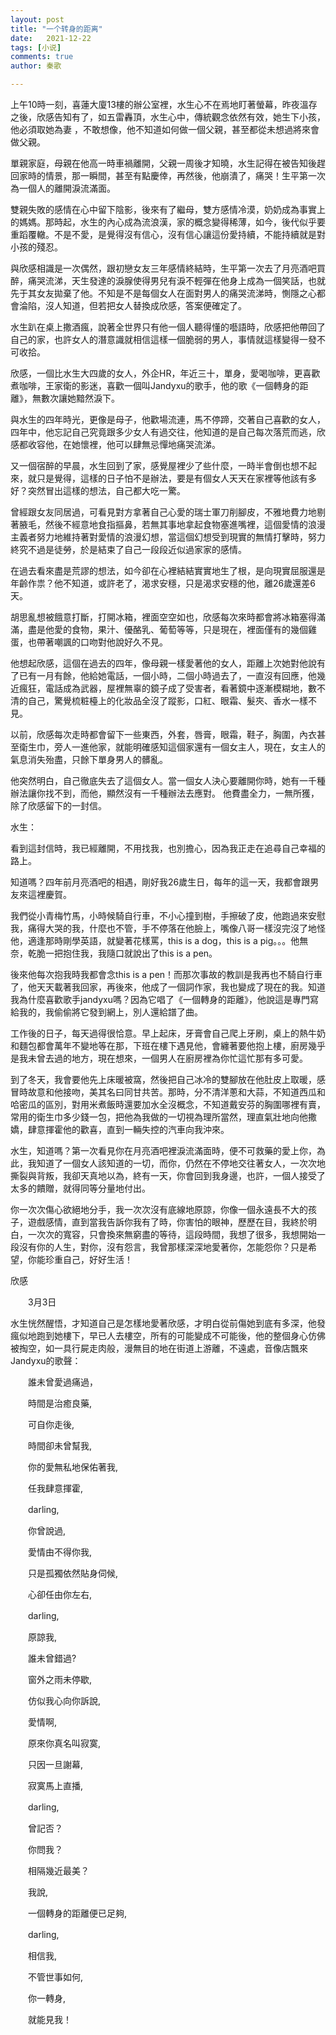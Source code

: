 ```yaml
---
layout: post
title: "一个转身的距离"
date:   2021-12-22
tags: [小说]
comments: true
author: 秦歌

---
```


上午10時一刻，喜蓮大廈13樓的辦公室裡，水生心不在焉地盯著螢幕，昨夜溫存之後，欣感告知有了，如五雷轟頂，水生心中，傳統觀念依然有效，她生下小孩，他必須取她為妻 ，不敢想像，他不知道如何做一個父親，甚至都從未想過將來會做父親。

單親家庭，母親在他高一時車禍離開，父親一周後才知曉，水生記得在被告知後趕回家時的情景，那一瞬間，甚至有點慶倖，再然後，他崩潰了，痛哭！生平第一次為一個人的離開淚流滿面。

雙親失敗的感情在心中留下陰影，後來有了繼母，雙方感情冷漠，奶奶成為事實上的媽媽。那時起，水生的內心成為流浪漢，家的概念變得稀薄，如今，後代似乎要重蹈覆轍。不是不愛，是覺得沒有信心，沒有信心讓這份愛持續，不能持續就是對小孩的殘忍。 

與欣感相識是一次偶然，跟初戀女友三年感情終結時，生平第一次去了月亮酒吧買醉，痛哭流涕，天生發達的淚腺使得男兒有淚不輕彈在他身上成為一個笑話，也就先于其女友拋棄了他。不知是不是每個女人在面對男人的痛哭流涕時，惻隱之心都會淪陷，沒人知道，但若把女人替換成欣感，答案便確定了。

水生趴在桌上撒酒瘋，說著全世界只有他一個人聽得懂的囈語時，欣感把他帶回了自己的家，也許女人的潛意識就相信這樣一個脆弱的男人，事情就這樣變得一發不可收拾。 

欣感，一個比水生大四歲的女人，外企HR，年近三十，單身，愛喝咖啡，更喜歡煮咖啡，王家衛的影迷，喜歡一個叫Jandyxu的歌手，他的歌《一個轉身的距離》，無數次讓她黯然淚下。 

與水生的四年時光，更像是母子，他歡場流連，馬不停蹄，交著自己喜歡的女人，四年中，他忘記自己究竟跟多少女人有過交往，他知道的是自己每次落荒而逃，欣感都收容他，在她懷裡，他可以肆無忌憚地痛哭流涕。 

又一個宿醉的早晨，水生回到了家，感覺屋裡少了些什麼，一時半會倒也想不起來，就只是覺得，這樣的日子怕不是辦法，要是有個女人天天在家裡等他該有多好？突然冒出這樣的想法，自己都大吃一驚。

曾經跟女友同居過，可看見對方拿著自己心愛的瑞士軍刀削腳皮，不雅地費力地剔著腋毛，然後不經意地食指摳鼻，若無其事地拿起食物塞進嘴裡，這個愛情的浪漫主義者努力地維持著對愛情的浪漫幻想，當這個幻想受到現實的無情打擊時，努力終究不過是徒勞，於是結束了自己一段段近似過家家的感情。

在過去看來盡是荒謬的想法，如今卻在心裡結結實實地生了根，是向現實屈服還是年齡作祟？他不知道，或許老了，渴求安穩，只是渴求安穩的他，離26歲還差6天。

胡思亂想被餓意打斷，打開冰箱，裡面空空如也，欣感每次來時都會將冰箱塞得滿滿，盡是他愛的食物，果汁、優酪乳、葡萄等等，只是現在，裡面僅有的幾個雞蛋，也帶著嘲諷的口吻對他說好久不見。

他想起欣感，這個在過去的四年，像母親一樣愛著他的女人，距離上次她對他說有了已有一月有餘，他給她電話，一個小時，二個小時過去了，一直沒有回應，他幾近瘋狂，電話成為武器，屋裡無辜的鏡子成了受害者，看著鏡中逐漸模糊地，數不清的自己，驚覺梳粧檯上的化妝品全沒了蹤影，口紅、眼霜、髮夾、香水一樣不見。

以前，欣感每次走時都會留下一些東西，外套，唇膏，眼霜，鞋子，胸圍，內衣甚至衛生巾，旁人一進他家，就能明確感知這個家還有一個女主人，現在，女主人的氣息消失殆盡，只餘下單身男人的髒亂。

他突然明白，自己徹底失去了這個女人。當一個女人決心要離開你時，她有一千種辦法讓你找不到，而他，顯然沒有一千種辦法去應對。
他費盡全力，一無所獲，除了欣感留下的一封信。

水生： 

看到這封信時，我已經離開，不用找我，也別擔心，因為我正走在追尋自己幸福的路上。


知道嗎？四年前月亮酒吧的相遇，剛好我26歲生日，每年的這一天，我都會跟男友來這裡慶賀。 

我們從小青梅竹馬，小時候騎自行車，不小心撞到樹，手擦破了皮，他跑過來安慰我，痛得大哭的我，什麼也不管，手不停落在他臉上，嘴像八哥一樣沒完沒了地怪他，適逢那時剛學英語，就變著花樣罵，this is a dog，this is a pig。。。他無奈，乾脆一把抱住我，我隨口就說出了this is a pen。

後來他每次抱我時我都會念this is a pen！而那次事故的教訓是我再也不騎自行車了，他天天載著我回家，再後來，他成了一個詞作家，我也變成了現在的我。知道我為什麼喜歡歌手jandyxu嗎？因為它唱了《一個轉身的距離》，他說這是專門寫給我的，我偷偷將它發到網上，別人還給譜了曲。

工作後的日子，每天過得很恰意。早上起床，牙膏會自己爬上牙刷，桌上的熱牛奶和麵包都會萬年不變地等在那，下班在樓下遇見他，會纏著要他抱上樓，廚房幾乎是我未曾去過的地方，現在想來，一個男人在廚房裡為你忙這忙那有多可愛。

到了冬天，我會要他先上床暖被窩，然後把自己冰冷的雙腳放在他肚皮上取暖，感冒時故意和他接吻，美其名曰同甘共苦。那時，分不清洋蔥和大蒜，不知道西瓜和哈密瓜的區別，對用米煮飯時還要加水全沒概念，不知道戴安芬的胸圍哪裡有賣，常用的衛生巾多少錢一包，把他為我做的一切視為理所當然，理直氣壯地向他撒嬌，肆意揮霍他的歡喜，直到一輛失控的汽車向我沖來。 

水生，知道嗎？第一次看見你在月亮酒吧裡淚流滿面時，便不可救藥的愛上你，為此，我知道了一個女人該知道的一切，而你，仍然在不停地交往著女人，一次次地撕裂與背叛，我卻天真地以為，終有一天，你會回到我身邊，也許，一個人接受了太多的饋贈，就得同等分量地付出。

你一次次傷心欲絕地分手，我一次次沒有底線地原諒，你像一個永遠長不大的孩子，遊戲感情，直到當我告訴你我有了時，你害怕的眼神，歷歷在目，我終於明白，一次次的寬容，只會換來無窮盡的等待，這段時間，我想了很多，我想開始一段沒有你的人生，對你，沒有怨言，我曾那樣深深地愛著你，怎能怨你？只是希望，你能珍重自己，好好生活！ 

欣感 

　　3月3日

水生恍然醒悟，才知道自己是怎樣地愛著欣感，才明白從前傷她到底有多深，他發瘋似地跑到她樓下，早已人去樓空，所有的可能變成不可能後，他的整個身心仿佛被掏空，如一具行屍走肉般，漫無目的地在街道上游離，不遠處，音像店飄來Jandyxu的歌聲： 

　　誰未曾愛過痛過，

　　時間是治癒良藥,

　　可自你走後,

　　時間卻未曾幫我,

　　你的愛無私地保佑著我,

　　任我肆意揮霍,

　　darling,

　　你曾說過,

　　愛情由不得你我,

　　只是孤獨依然貼身伺候,

　　心卻任由你左右,

　　darling,

　　原諒我,

　　誰未曾錯過?

　　窗外之雨未停歇,

　　仿似我心向你訴說,

　　愛情啊,

　　原來你真名叫寂寞,

　　只因一旦謝幕,

　　寂寞馬上直播,

　　darling,

　　曾記否？

　　你問我？

　　相隔幾近最美？

　　我說,

　　一個轉身的距離便已足夠,

　　darling,

　　相信我,

　　不管世事如何,

　　你一轉身,

　　就能見我！



 
